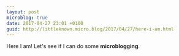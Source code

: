 ```yaml
---
layout: post
microblog: true
date: 2017-04-27 23:01 +0100
guid: http://littleknown.micro.blog/2017/04/27/here-i-am.html
---
```

Here I am! Let's see if I can do some **microblogging**.
